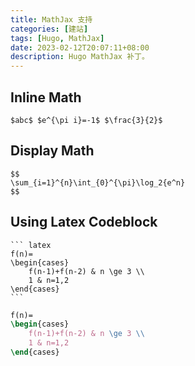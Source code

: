 ```yaml
---
title: MathJax 支持
categories: [建站]
tags: [Hugo, MathJax]
date: 2023-02-12T20:07:11+08:00
description: Hugo MathJax 补丁。
---
```


## Inline Math

``` mathjax {title=Example render = true}
$abc$ $e^{\pi i}=-1$ $\frac{3}{2}$
```

## Display Math

``` mathjax {title=Example render = true}
$$
\sum_{i=1}^{n}\int_{0}^{\pi}\log_2{e^n}
$$
```

## Using Latex Codeblock

    ``` latex
    f(n)=
    \begin{cases}
        f(n-1)+f(n-2) & n \ge 3 \\
        1 & n=1,2
    \end{cases}
    ```

``` latex
f(n)=
\begin{cases}
    f(n-1)+f(n-2) & n \ge 3 \\
    1 & n=1,2
\end{cases}
```